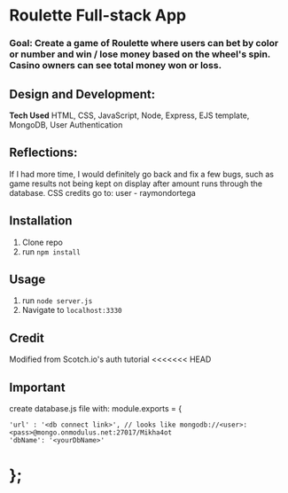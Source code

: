 # Roulette Full-stack App

### Goal: Create a game of Roulette where users can bet by color or number and win / lose money based on the wheel's spin. Casino owners can see total money won or loss.

## Design and Development:
**Tech Used** HTML, CSS, JavaScript, Node, Express, EJS template, MongoDB, User Authentication

## Reflections:
If I had more time, I would definitely go back and fix a few bugs, such as game results not being kept on display after amount runs through the database. CSS credits go to: user - raymondortega

## Installation
1. Clone repo
2. run `npm install`

## Usage
1. run `node server.js`
2. Navigate to `localhost:3330`

## Credit
Modified from Scotch.io's auth tutorial
<<<<<<< HEAD

## Important
create database.js file with:
module.exports = {

    'url' : '<db connect link>', // looks like mongodb://<user>:<pass>@mongo.onmodulus.net:27017/Mikha4ot
    'dbName': '<yourDbName>'
};
=======
